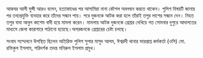 আকবর আলী মুন্সী আরও বলেন, হত্যাকাণ্ডের পর আসামিরা নানা কৌশল অবলম্বন করতে থাকেন। পুলিশ বিষয়টি জানার পর তথ্যপ্রযুক্তি ব্যবহার করে তাঁদের সন্ধান পায়। পরে দুজনকে আটক করা হলে তাঁরাই তপুর লাশের সন্ধান দেন। নিহত তপুর বাবা আবুল কাশেম বাদী হয়ে মামলা করেন। মামলায় আটক দুজনকে গ্রেপ্তার দেখিয়ে গত সোমবার দুপুরে আদালতের মাধ্যমে জেলা কারাগারে পাঠানো হয়েছে।অপরজনকে গ্রেপ্তারের চেষ্টা চলছে।

সংবাদ সম্মেলনে উপস্থিত ছিলেন অতিরিক্ত পুলিশ সুপার মাসুদ আলম, ঈশ্বরদী থানার ভারপ্রাপ্ত কর্মকর্তা (ওসি) মো. রফিকুল ইসলাম, পরিদর্শক তদন্ত মনিরুল ইসলাম প্রমুখ।
